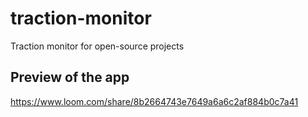 # traction-monitor
Traction monitor for open-source projects

## Preview of the app
https://www.loom.com/share/8b2664743e7649a6a6c2af884b0c7a41
